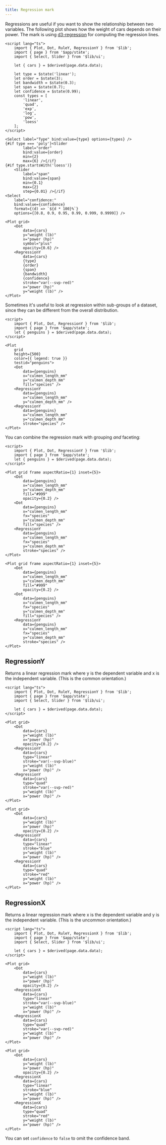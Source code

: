 ```yaml
---
title: Regression mark
---
```


Regressions are useful if you want to show the relationship between two variables. The following plot shows how the weight of cars depends on their power. The mark is using [d3-regression](https://github.com/harrystevens/d3-regression) for computing the regression lines.

```svelte live
<script lang="ts">
    import { Plot, Dot, RuleY, RegressionY } from '$lib';
    import { page } from '$app/state';
    import { Select, Slider } from '$lib/ui';

    let { cars } = $derived(page.data.data);

    let type = $state('linear');
    let order = $state(3);
    let bandwidth = $state(0.3);
    let span = $state(0.7);
    let confidence = $state(0.99);
    const types = [
        'linear',
        'quad',
        'exp',
        'log',
        'pow',
        'loess'
    ];
</script>

<Select label="Type" bind:value={type} options={types} />
{#if type === 'poly'}<Slider
        label="order"
        bind:value={order}
        min={2}
        max={6} />{/if}
{#if type.startsWith('loess')}
    <Slider
        label="span"
        bind:value={span}
        min={0.1}
        max={2}
        step={0.01} />{/if}
<Select
    label="confidence:"
    bind:value={confidence}
    format={(d) => `${d * 100}%`}
    options={[0.8, 0.9, 0.95, 0.99, 0.999, 0.9999]} />

<Plot grid>
    <Dot
        data={cars}
        y="weight (lb)"
        x="power (hp)"
        symbol="plus"
        opacity={0.6} />
    <RegressionY
        data={cars}
        {type}
        {order}
        {span}
        {bandwidth}
        {confidence}
        stroke="var(--svp-red)"
        x="power (hp)"
        y="weight (lb)" />
</Plot>
```

Sometimes it's useful to look at regression within sub-groups of a dataset, since they can be different from the overall distribution.

```svelte live
<script>
    import { Plot, Dot, RegressionY } from '$lib';
    import { page } from '$app/state';
    let { penguins } = $derived(page.data.data);
</script>

<Plot
    grid
    height={500}
    color={{ legend: true }}
    testid="penguins">
    <Dot
        data={penguins}
        x="culmen_length_mm"
        y="culmen_depth_mm"
        fill="species" />
    <RegressionY
        data={penguins}
        x="culmen_length_mm"
        y="culmen_depth_mm" />
    <RegressionY
        data={penguins}
        x="culmen_length_mm"
        y="culmen_depth_mm"
        stroke="species" />
</Plot>
```

You can combine the regression mark with grouping _and_ faceting:

```svelte live
<script>
    import { Plot, Dot, RegressionY } from '$lib';
    import { page } from '$app/state';
    let { penguins } = $derived(page.data.data);
</script>

<Plot grid frame aspectRatio={1} inset={5}>
    <Dot
        data={penguins}
        x="culmen_length_mm"
        y="culmen_depth_mm"
        fill="#999"
        opacity={0.2} />
    <Dot
        data={penguins}
        x="culmen_length_mm"
        fx="species"
        y="culmen_depth_mm"
        fill="species" />
    <RegressionY
        data={penguins}
        x="culmen_length_mm"
        fx="species"
        y="culmen_depth_mm"
        stroke="species" />
</Plot>
```

```svelte
<Plot grid frame aspectRatio={1} inset={5}>
    <Dot
        data={penguins}
        x="culmen_length_mm"
        y="culmen_depth_mm"
        fill="#999"
        opacity={0.2} />
    <Dot
        data={penguins}
        x="culmen_length_mm"
        fx="species"
        y="culmen_depth_mm"
        fill="species" />
    <RegressionY
        data={penguins}
        x="culmen_length_mm"
        fx="species"
        y="culmen_depth_mm"
        stroke="species" />
</Plot>
```

## RegressionY

Returns a linear regression mark where y is the dependent variable and x is the independent variable. (This is the common orientation.)

```svelte live
<script lang="ts">
    import { Plot, Dot, RuleY, RegressionY } from '$lib';
    import { page } from '$app/state';
    import { Select, Slider } from '$lib/ui';

    let { cars } = $derived(page.data.data);
</script>

<Plot grid>
    <Dot
        data={cars}
        y="weight (lb)"
        x="power (hp)"
        opacity={0.2} />
    <RegressionY
        data={cars}
        type="linear"
        stroke="var(--svp-blue)"
        y="weight (lb)"
        x="power (hp)" />
    <RegressionY
        data={cars}
        type="quad"
        stroke="var(--svp-red)"
        y="weight (lb)"
        x="power (hp)" />
</Plot>
```

```svelte
<Plot grid>
    <Dot
        data={cars}
        y="weight (lb)"
        x="power (hp)"
        opacity={0.2} />
    <RegressionY
        data={cars}
        type="linear"
        stroke="blue"
        y="weight (lb)"
        x="power (hp)" />
    <RegressionY
        data={cars}
        type="quad"
        stroke="red"
        y="weight (lb)"
        x="power (hp)" />
</Plot>
```

## RegressionX

Returns a linear regression mark where x is the dependent variable and y is the independent variable. (This is the uncommon orientation.)

```svelte live
<script lang="ts">
    import { Plot, Dot, RuleY, RegressionX } from '$lib';
    import { page } from '$app/state';
    import { Select, Slider } from '$lib/ui';

    let { cars } = $derived(page.data.data);
</script>

<Plot grid>
    <Dot
        data={cars}
        y="weight (lb)"
        x="power (hp)"
        opacity={0.2} />
    <RegressionX
        data={cars}
        type="linear"
        stroke="var(--svp-blue)"
        y="weight (lb)"
        x="power (hp)" />
    <RegressionX
        data={cars}
        type="quad"
        stroke="var(--svp-red)"
        y="weight (lb)"
        x="power (hp)" />
</Plot>
```

```svelte
<Plot grid>
    <Dot
        data={cars}
        y="weight (lb)"
        x="power (hp)"
        opacity={0.2} />
    <RegressionX
        data={cars}
        type="linear"
        stroke="blue"
        y="weight (lb)"
        x="power (hp)" />
    <RegressionX
        data={cars}
        type="quad"
        stroke="red"
        y="weight (lb)"
        x="power (hp)" />
</Plot>
```

You can set `confidence` to `false` to omit the confidence band.
